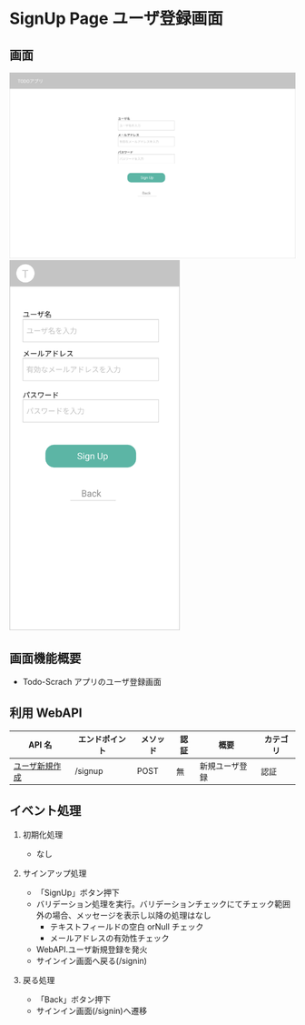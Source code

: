 # SignUp Page ユーザ登録画面

## 画面

<img src="./img/signup/signup.png" width="600">
<img src="./img/signup/signup-phone.png" width="300">

## 画面機能概要

- Todo-Scrach アプリのユーザ登録画面

## 利用 WebAPI

| API 名                                                      | エンドポイント | メソッド | 認証 | 概要           | カテゴリ |
| ----------------------------------------------------------- | -------------- | -------- | ---- | -------------- | -------- |
| [ユーザ新規作成](../../bk_app/api_design.md#ユーザ新規作成) | /signup        | POST     | 無   | 新規ユーザ登録 | 認証     |

## イベント処理

1. 初期化処理

   - なし

2. サインアップ処理

   - 「SignUp」ボタン押下
   - バリデーション処理を実行。バリデーションチェックにてチェック範囲外の場合、メッセージを表示し以降の処理はなし
     - テキストフィールドの空白 orNull チェック
     - メールアドレスの有効性チェック
   - WebAPI.ユーザ新規登録を発火
   - サインイン画面へ戻る(/signin)

3. 戻る処理
   - 「Back」ボタン押下
   - サインイン画面(/signin)へ遷移
